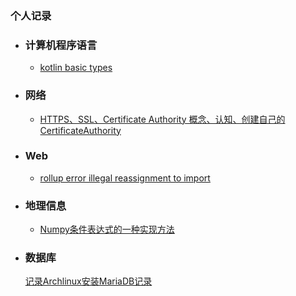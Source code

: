 ### 个人记录

- ### 计算机程序语言

  - [kotlin basic types](/language/2020/05/16/kotlin-translation.html)

- ### 网络

  - [HTTPS、SSL、Certificate Authority 概念、认知、创建自己的CertificateAuthority](/jekyll/update/2020/05/09/https-ssl-ca.html)

- ### Web

  - [rollup error illegal reassignment to import](/frontend/2020/05/09/rollup-illegal-reassignment-to-import.html)

- ### 地理信息

  - [Numpy条件表达式的一种实现方法](/2021/03/25/numpy-conditional-expression.html)

- ### 数据库

  [记录Archlinux安装MariaDB记录](/database/2020/05/16/mariadb-install-thoughts.html)